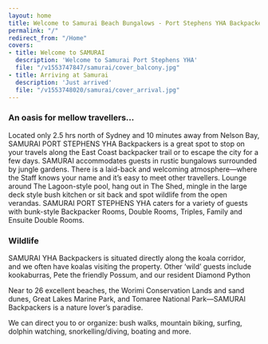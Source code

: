 ```yaml
---
layout: home
title: Welcome to Samurai Beach Bungalows - Port Stephens YHA Backpackers
permalink: "/"
redirect_from: "/Home"
covers:
- title: Welcome to SAMURAI
  description: 'Welcome to Samurai Port Stephens YHA'
  file: "/v1553747847/samurai/cover_balcony.jpg"
- title: Arriving at Samurai
  description: 'Just arrived'
  file: "/v1553748020/samurai/cover_arrival.jpg"
---
```

### An oasis for mellow travellers...

Located only 2.5 hrs north of Sydney and 10 minutes away from Nelson Bay, SAMURAI PORT STEPHENS YHA Backpackers is a great spot to stop on your travels along the East Coast backpacker trail or to escape the city for a few days. SAMURAI accommodates guests in rustic bungalows surrounded by jungle gardens. There is a laid-back and welcoming atmosphere—where the Staff knows your name and it’s easy to meet other travellers. Lounge around The Lagoon-style pool, hang out in The Shed,  mingle in the large deck style bush kitchen  or sit back and spot wildlife from the open verandas. SAMURAI PORT STEPHENS YHA caters for a variety of guests with bunk-style Backpacker Rooms, Double Rooms, Triples, Family and Ensuite Double Rooms.

### Wildlife

SAMURAI YHA Backpackers is situated directly along the koala corridor, and we often have koalas visiting the property. Other ‘wild’ guests include kookaburras, Pete the friendly Possum, and our resident Diamond Python

Near to 26 excellent beaches, the Worimi Conservation Lands and sand dunes, Great Lakes Marine Park, and Tomaree National Park—SAMURAI Backpackers is a nature lover’s paradise.

We can direct you to or organize: bush walks, mountain biking, surfing, dolphin watching, snorkelling/diving, boating and more.